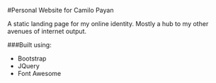 #Personal Website for Camilo Payan

A static landing page for my online identity. Mostly a hub to my other avenues of
internet output.

###Built using:

* Bootstrap
* JQuery
* Font Awesome
